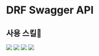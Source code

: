 # DRF Swagger API
<h2>사용 스킬🍋</h1>

<img src="https://img.shields.io/badge/Django-092E20?style=for-the-badge&logo=Django&logoColor=white">

<img src="https://img.shields.io/badge/Python-3776AB?style=for-the-badge&logo=Python&logoColor=white">

<img src="https://img.shields.io/badge/Swagger-85EA2D?style=for-the-badge&logo=Swagger&logoColor=white">

<img src="https://img.shields.io/badge/MySQL-4479A1?style=for-the-badge&logo=MySQL&logoColor=white">
